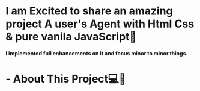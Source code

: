 # I am Excited to share an amazing project A user's Agent with Html Css & pure vanila JavaScript👾

**I implemented full enhancements on it and focus minor to minor things.**

# - About This Project💻👾
